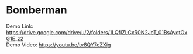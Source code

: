 # Bomberman  
Demo Link: https://drive.google.com/drive/u/2/folders/1LQfIZLCxR0N2JcT_01BsAyqtOxG1E_z2  
Demo Video: https://youtu.be/tv8QY7cZXig
